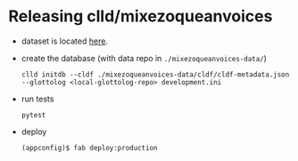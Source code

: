 # Releasing clld/mixezoqueanvoices

* dataset is located [here](https://github.com/lexibank/mixezoqueanvoices).  

* create the database (with data repo in `./mixezoqueanvoices-data/`)
  ```
  clld initdb --cldf ./mixezoqueanvoices-data/cldf/cldf-metadata.json --glottolog <local-glottolog-repo> development.ini
  ```

* run tests
  ```
  pytest
  ```

* deploy
  ```
  (appconfig)$ fab deploy:production
  ```
